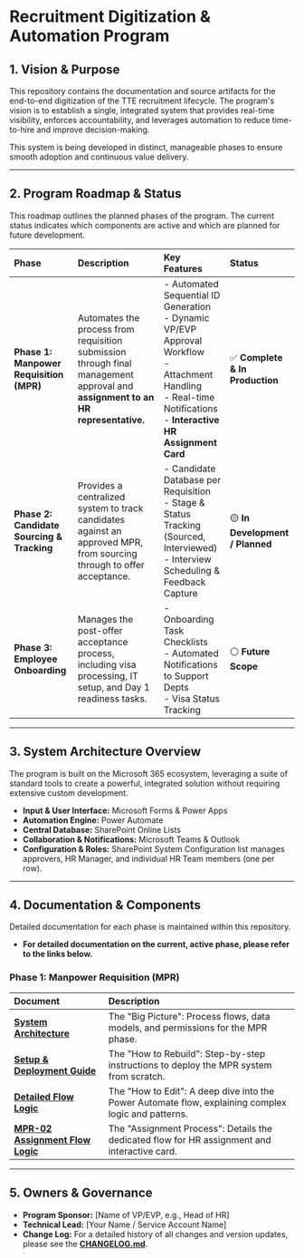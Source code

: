# Recruitment Digitization & Automation Program

## 1. Vision & Purpose

This repository contains the documentation and source artifacts for the end-to-end digitization of the TTE recruitment lifecycle. The program's vision is to establish a single, integrated system that provides real-time visibility, enforces accountability, and leverages automation to reduce time-to-hire and improve decision-making.

This system is being developed in distinct, manageable phases to ensure smooth adoption and continuous value delivery.

---

## 2. Program Roadmap & Status

This roadmap outlines the planned phases of the program. The current status indicates which components are active and which are planned for future development.

| Phase | Description | Key Features | Status |
| :--- | :--- | :--- | :--- |
| **Phase 1: Manpower Requisition (MPR)** | Automates the process from requisition submission through final management approval and **assignment to an HR representative.** | - Automated Sequential ID Generation<br>- Dynamic VP/EVP Approval Workflow<br>- Attachment Handling<br>- Real-time Notifications<br>- **Interactive HR Assignment Card** | ✅ **Complete & In Production** |
| **Phase 2: Candidate Sourcing & Tracking** | Provides a centralized system to track candidates against an approved MPR, from sourcing through to offer acceptance. | - Candidate Database per Requisition<br>- Stage & Status Tracking (Sourced, Interviewed)<br>- Interview Scheduling & Feedback Capture | 🟡 **In Development / Planned** |
| **Phase 3: Employee Onboarding** | Manages the post-offer acceptance process, including visa processing, IT setup, and Day 1 readiness tasks. | - Onboarding Task Checklists<br>- Automated Notifications to Support Depts<br>- Visa Status Tracking | ⚪ **Future Scope** |

---

## 3. System Architecture Overview

The program is built on the Microsoft 365 ecosystem, leveraging a suite of standard tools to create a powerful, integrated solution without requiring extensive custom development.

-   **Input & User Interface:** Microsoft Forms & Power Apps
-   **Automation Engine:** Power Automate
-   **Central Database:** SharePoint Online Lists
-   **Collaboration & Notifications:** Microsoft Teams & Outlook
-   **Configuration & Roles:** SharePoint System Configuration list manages approvers, HR Manager, and individual HR Team members (one per row).

---

## 4. Documentation & Components

Detailed documentation for each phase is maintained within this repository.

*   **For detailed documentation on the current, active phase, please refer to the links below.**

### Phase 1: Manpower Requisition (MPR)

| Document | Description |
| :--- | :--- |
| **[System Architecture](./docs/1-System-Architecture.md)** | The "Big Picture": Process flows, data models, and permissions for the MPR phase. |
| **[Setup & Deployment Guide](./docs/2-Setup-And-Deployment-Guide.md)** | The "How to Rebuild": Step-by-step instructions to deploy the MPR system from scratch. |
| **[Detailed Flow Logic](./docs/3-Detailed-Flow-Logic.md)** | The "How to Edit": A deep dive into the Power Automate flow, explaining complex logic and patterns. |
| **[MPR-02 Assignment Flow Logic](./docs/3.1-Detailed-Flow-Logic-MPR-02.md)** | The "Assignment Process": Details the dedicated flow for HR assignment and interactive card. |

---

## 5. Owners & Governance

-   **Program Sponsor:** [Name of VP/EVP, e.g., Head of HR]
-   **Technical Lead:** [Your Name / Service Account Name]
-   **Change Log:** For a detailed history of all changes and version updates, please see the **[CHANGELOG.md](./CHANGELOG.md)**.